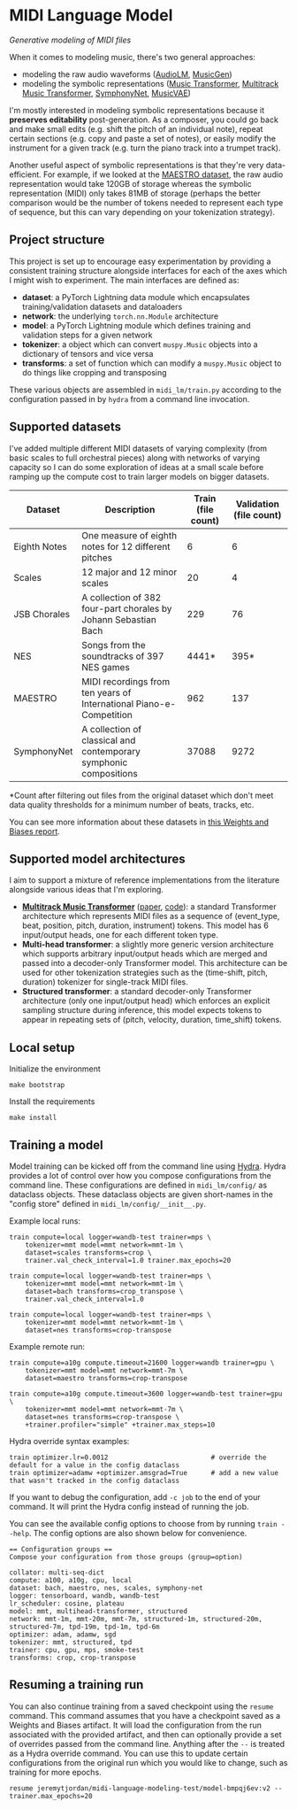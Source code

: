 # MIDI Language Model

*Generative modeling of MIDI files*

When it comes to modeling music, there's two general approaches:

- modeling the raw audio waveforms ([AudioLM][1], [MusicGen][2])
- modeling the symbolic representations ([Music Transformer][3], [Multitrack Music Transformer][4], [SymphonyNet][5],
  [MusicVAE][6])

I'm mostly interested in modeling symbolic representations because it **preserves editability** post-generation. As a
composer, you could go back and make small edits (e.g. shift the pitch of an individual note), repeat certain sections
(e.g. copy and paste a set of notes), or easily modify the instrument for a given track (e.g. turn the piano track into
a trumpet track).

Another useful aspect of symbolic representations is that they're very data-efficient. For example, if we looked at the
[MAESTRO dataset][7], the raw audio representation would take 120GB of storage whereas the symbolic representation
(MIDI) only takes 81MB of storage (perhaps the better comparison would be the number of tokens needed to represent each
type of sequence, but this can vary depending on your tokenization strategy).

[1]: https://arxiv.org/abs/2209.03143
[2]: https://arxiv.org/abs/2306.05284
[3]: https://arxiv.org/abs/1809.04281v2
[4]: https://arxiv.org/abs/2207.06983
[5]: https://arxiv.org/abs/2205.05448
[6]: https://arxiv.org/abs/1803.05428
[7]: https://magenta.tensorflow.org/datasets/maestro

## Project structure

This project is set up to encourage easy experimentation by providing a consistent training structure alongside
interfaces for each of the axes which I might wish to experiment. The main interfaces are defined as:

- **dataset**: a PyTorch Lightning data module which encapsulates training/validation datasets and dataloaders
- **network**: the underlying `torch.nn.Module` architecture
- **model**: a PyTorch Lightning module which defines training and validation steps for a given network
- **tokenizer**: a object which can convert `muspy.Music` objects into a dictionary of tensors and vice versa
- **transforms**: a set of function which can modify a `muspy.Music` object to do things like cropping and transposing

These various objects are assembled in `midi_lm/train.py` according to the configuration passed in by `hydra` from a
command line invocation.

## Supported datasets

I've added multiple different MIDI datasets of varying complexity (from basic scales to full orchestral pieces) along
with networks of varying capacity so I can do some exploration of ideas at a small scale before ramping up the compute
cost to train larger models on bigger datasets.

| Dataset      | Description                                                         | Train (file count)  | Validation (file count)  |
|--------------|---------------------------------------------------------------------|---------------------|--------------------------|
| Eighth Notes | One measure of eighth notes for 12 different pitches                | 6                   | 6                        |
| Scales       | 12 major and 12 minor scales                                        | 20                  | 4                        |
| JSB Chorales | A collection of 382 four-part chorales by Johann Sebastian Bach     | 229                 | 76                       |
| NES          | Songs from the soundtracks of 397 NES games                         | 4441*               | 395*                     |
| MAESTRO      | MIDI recordings from ten years of International Piano-e-Competition | 962                 | 137                      |
| SymphonyNet  | A collection of classical and contemporary symphonic compositions   | 37088               | 9272                     |

*Count after filtering out files from the original dataset which don't meet data quality thresholds for a minimum number
of beats, tracks, etc.

You can see more information about these datasets in [this Weights and Biases
report](https://api.wandb.ai/links/jeremytjordan/jtwn1s8s).

## Supported model architectures

I aim to support a mixture of reference implementations from the literature alongside various ideas that I'm exploring.

- [**Multitrack Music Transformer**](https://salu133445.github.io/mmt/) ([paper][mmt1], [code][mmt2]): a standard
  Transformer architecture which represents MIDI files as a sequence of (event_type, beat, position, pitch, duration,
  instrument) tokens. This model has 6 input/output heads, one for each different token type.
- **Multi-head transformer**: a slightly more generic version architecture which supports arbitrary input/output heads
  which are merged and passed into a decoder-only Transformer model. This architecture can be used for other
  tokenization strategies such as the (time-shift, pitch, duration) tokenizer for single-track MIDI files.
- **Structured transformer**: a standard decoder-only Transformer architecture (only one input/output head) which
  enforces an explicit sampling structure during inference, this model expects tokens to appear in repeating sets of
  (pitch, velocity, duration, time_shift) tokens.

[mmt1]: https://arxiv.org/abs/2207.06983
[mmt2]: https://github.com/salu133445/mmt

## Local setup

Initialize the environment
```
make bootstrap
```

Install the requirements
```
make install
```

## Training a model

Model training can be kicked off from the command line using [Hydra](https://hydra.cc/). Hydra provides a lot of control
over how you compose configurations from the command line. These configurations are defined in `midi_lm/config/` as
dataclass objects. These dataclass objects are given short-names in the "config store" defined in
`midi_lm/config/__init__.py`.

Example local runs:
```
train compute=local logger=wandb-test trainer=mps \
    tokenizer=mmt model=mmt network=mmt-1m \
    dataset=scales transforms=crop \
    trainer.val_check_interval=1.0 trainer.max_epochs=20
```
```
train compute=local logger=wandb-test trainer=mps \
    tokenizer=mmt model=mmt network=mmt-1m \
    dataset=bach transforms=crop_transpose \
    trainer.val_check_interval=1.0
```
```
train compute=local logger=wandb-test trainer=mps \
    tokenizer=mmt model=mmt network=mmt-1m \
    dataset=nes transforms=crop-transpose
```

Example remote run:
```
train compute=a10g compute.timeout=21600 logger=wandb trainer=gpu \
    tokenizer=mmt model=mmt network=mmt-7m \
    dataset=maestro transforms=crop-transpose

train compute=a10g compute.timeout=3600 logger=wandb-test trainer=gpu \
    tokenizer=mmt model=mmt network=mmt-7m \
    dataset=nes transforms=crop-transpose \
    +trainer.profiler="simple" +trainer.max_steps=10
```

Hydra override syntax examples:
```
train optimizer.lr=0.0012                          # override the default for a value in the config dataclass
train optimizer=adamw +optimizer.amsgrad=True      # add a new value that wasn't tracked in the config dataclass
```

If you want to debug the configuration, add `-c job` to the end of your command. It will print the Hydra config instead
of running the job.

You can see the available config options to choose from by running `train --help`. The config options are also shown
below for convenience.

```
== Configuration groups ==
Compose your configuration from those groups (group=option)

collator: multi-seq-dict
compute: a100, a10g, cpu, local
dataset: bach, maestro, nes, scales, symphony-net
logger: tensorboard, wandb, wandb-test
lr_scheduler: cosine, plateau
model: mmt, multihead-transformer, structured
network: mmt-1m, mmt-20m, mmt-7m, structured-1m, structured-20m, structured-7m, tpd-19m, tpd-1m, tpd-6m
optimizer: adam, adamw, sgd
tokenizer: mmt, structured, tpd
trainer: cpu, gpu, mps, smoke-test
transforms: crop, crop-transpose
```

## Resuming a training run

You can also continue training from a saved checkpoint using the `resume` command. This command assumes that you have a
checkpoint saved as a Weights and Biases artifact. It will load the configuration from the run associated with the
provided artifact, and then can optionally provide a set of overrides passed from the command line. Anything after the
`--` is treated as a Hydra override command. You can use this to update certain configurations from the original run
which you would like to change, such as training for more epochs.

```
resume jeremytjordan/midi-language-modeling-test/model-bmpqj6ev:v2 -- trainer.max_epochs=20
```
